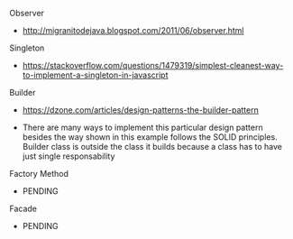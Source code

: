 Observer
- http://migranitodejava.blogspot.com/2011/06/observer.html

Singleton
- https://stackoverflow.com/questions/1479319/simplest-cleanest-way-to-implement-a-singleton-in-javascript

Builder
- https://dzone.com/articles/design-patterns-the-builder-pattern

- There are many ways to implement this particular design pattern besides the way shown in this example
follows the SOLID principles. Builder class is outside the class it builds because a class has to have
just single responsability 

Factory Method
- PENDING

Facade
- PENDING